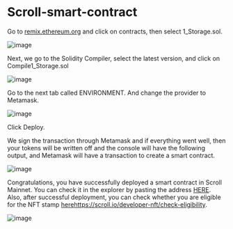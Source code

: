 # Scroll-smart-contract

Go to [remix.ethereum.org](https://remix.ethereum.org/#optimize=false&runs=200&evmVersion=null&version=soljson-v0.8.7+commit.e28d00a7.js) and click on contracts, then select 1_Storage.sol.

![image](https://github.com/AntonMatveychuk/Scroll-smart-contract/assets/101927107/1e47746a-0484-4508-ab14-d8774171506e)

Next, we go to the Solidity Compiler, select the latest version, and click on Compile1_Storage.sol

![image](https://github.com/AntonMatveychuk/Scroll-smart-contract/assets/101927107/1dafcda7-4a9c-4423-96b2-c1589a4a8c95)

Go to the next tab called ENVIRONMENT. And change the provider to Metamask.

![image](https://github.com/AntonMatveychuk/Scroll-smart-contract/assets/101927107/ee6c4f6f-0cee-40bf-9bf1-e9f190d6f0c9)

Click Deploy.

We sign the transaction through Metamask and if everything went well, then your tokens will be written off and the console will have the following output, and Metamask will have a transaction to create a smart contract.

![image](https://github.com/AntonMatveychuk/Scroll-smart-contract/assets/101927107/79150567-3286-49a5-99c9-7f144cba1580)

Congratulations, you have successfully deployed a smart contract in Scroll Mainnet. You can check it in the explorer by pasting the address [HERE](https://scrollscan.com/). Also, after successful deployment, you can check whether you are eligible for the NFT stamp [here](https://scroll.io/developer-nft/check-eligibility)https://scroll.io/developer-nft/check-eligibility.

![image](https://github.com/AntonMatveychuk/Scroll-smart-contract/assets/101927107/17db93dc-100d-4434-9768-2c762823ac1b)






